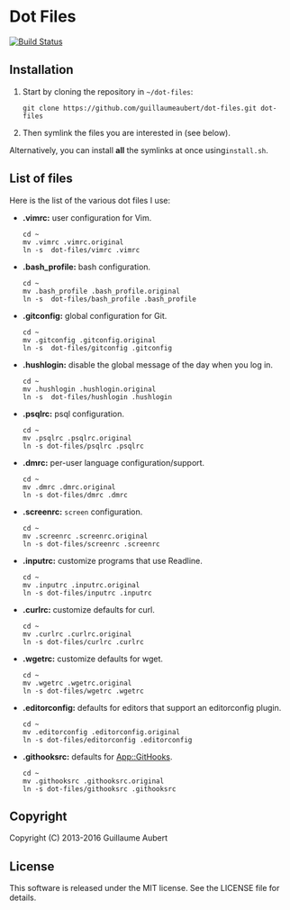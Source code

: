 Dot Files
=========

[![Build Status](https://travis-ci.org/guillaumeaubert/dot-files.svg)](https://travis-ci.org/guillaumeaubert/dot-files)


Installation
------------

 1. Start by cloning the repository in ```~/dot-files```:

	```
	git clone https://github.com/guillaumeaubert/dot-files.git dot-files
	```

 2. Then symlink the files you are interested in (see below).

Alternatively, you can install **all** the symlinks at once using`install.sh`.


List of files
-------------

Here is the list of the various dot files I use:

 * **.vimrc:** user configuration for Vim.

	```
	cd ~
	mv .vimrc .vimrc.original
	ln -s  dot-files/vimrc .vimrc
	```

 * **.bash_profile:** bash configuration.

	```
	cd ~
	mv .bash_profile .bash_profile.original
	ln -s  dot-files/bash_profile .bash_profile
	```

 * **.gitconfig:** global configuration for Git.

	```
	cd ~
	mv .gitconfig .gitconfig.original
	ln -s  dot-files/gitconfig .gitconfig
	```

 * **.hushlogin:** disable the global message of the day when you log in.

	```
	cd ~
	mv .hushlogin .hushlogin.original
	ln -s  dot-files/hushlogin .hushlogin
	```

 * **.psqlrc:** psql configuration.

	```
	cd ~
	mv .psqlrc .psqlrc.original
	ln -s dot-files/psqlrc .psqlrc
	```

 * **.dmrc:** per-user language configuration/support.

	```
	cd ~
	mv .dmrc .dmrc.original
	ln -s dot-files/dmrc .dmrc
	```

 * **.screenrc:** `screen` configuration.

	```
	cd ~
	mv .screenrc .screenrc.original
	ln -s dot-files/screenrc .screenrc
	```

 * **.inputrc:** customize programs that use Readline.

	```
	cd ~
	mv .inputrc .inputrc.original
	ln -s dot-files/inputrc .inputrc
	```

 * **.curlrc:** customize defaults for curl.

	```
	cd ~
	mv .curlrc .curlrc.original
	ln -s dot-files/curlrc .curlrc
	```

 * **.wgetrc:** customize defaults for wget.

	```
	cd ~
	mv .wgetrc .wgetrc.original
	ln -s dot-files/wgetrc .wgetrc
	```

 * **.editorconfig:** defaults for editors that support an editorconfig plugin.

	```
	cd ~
	mv .editorconfig .editorconfig.original
	ln -s dot-files/editorconfig .editorconfig
	```

 * **.githooksrc:** defaults for [App::GitHooks](https://metacpan.org/release/App-GitHooks).

	```
	cd ~
	mv .githooksrc .githooksrc.original
	ln -s dot-files/githooksrc .githooksrc
	```


Copyright
---------

Copyright (C) 2013-2016 Guillaume Aubert


License
-------

This software is released under the MIT license. See the LICENSE file for
details.
